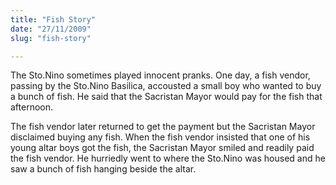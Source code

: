 ```yaml
---
title: "Fish Story"
date: "27/11/2009"
slug: "fish-story"

---
```


The Sto.Nino sometimes played innocent pranks. One day, a fish vendor, passing by the Sto.Nino Basilica, accousted a small boy who wanted to buy a bunch of fish. He said that the Sacristan Mayor would pay for the fish that afternoon.

The fish vendor later returned to get the payment but the Sacristan Mayor disclaimed buying any fish. When the fish vendor insisted that one of his young altar boys got the fish, the Sacristan Mayor smiled and readily paid the fish vendor. He hurriedly went to where the Sto.Nino was housed and he saw a bunch of fish hanging beside the altar.